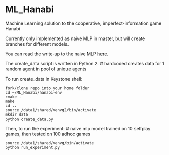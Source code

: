 # ML_Hanabi
Machine Learning solution to the cooperative, imperfect-information game Hanabi

Currently only implemented as naive MLP in master, but will create branches for different models.

You can read the write-up to the naive MLP [here.](https://docs.google.com/document/d/14ZCLFKE28LajVXr6D0yMmC0yzk0cvF7OK9G9BU091rU/edit?usp=sharing)

The create_data script is written in Python 2. # hardcoded creates data for 1 random agent in pool of unique agents

To run create_data in Keystone shell:
```
fork/clone repo into your home folder
cd ~/ML_Hanabi/hanabi-env
cmake .
make
cd ..
source /data1/shared/venvg2/bin/activate
mkdir data
python create_data.py
```

Then, to run the experiment: # naive mlp model trained on 10 selfplay games, then tested on 100 adhoc games
```
source /data1/shared/venvg/bin/activate
python run_experiment.py
```
